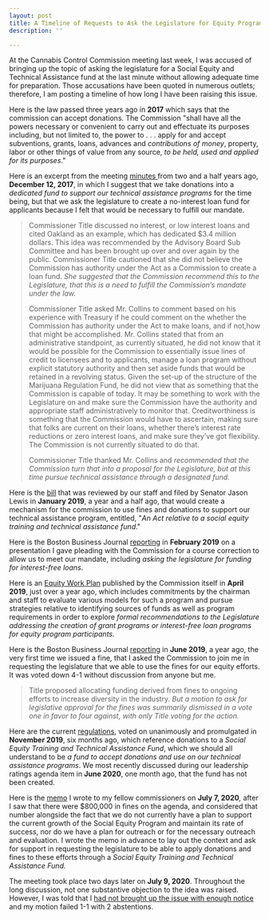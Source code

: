 ```yaml
---
layout: post
title: A Timeline of Requests to Ask the Legislature for Equity Program Funding
description: ''

---
```

At the Cannabis Control Commission meeting last week, I was accused of bringing up the topic of asking the legislature for a Social Equity and Technical Assistance fund at the last minute without allowing adequate time for preparation. Those accusations have been quoted in numerous outlets; therefore, I am posting a timeline of how long I have been raising this issue. 

Here is the law passed three years ago in **2017** which says that the commission can accept donations. The Commission "shall have all the powers necessary or convenient to carry out and effectuate its purposes including, but not limited to, the power to . . . apply for and accept subventions, grants, loans, advances and _contributions of money_, property, labor or other things of value from any source, _to be held, used and applied for its purposes_."

Here is an excerpt from the meeting [minutes ](https://mass-cannabis-control.com/wp-content/uploads/2018/01/2017.12.12-Meeting-Minutes.FINAL_.pdf)from two and a half years ago, **December 12, 2017**, in which I suggest that we take donations into a _dedicated fund to support our technical assistance programs_ for the time being, but that we ask the legislature to create a no-interest loan fund for applicants because I felt that would be necessary to fulfill our mandate.

> Commissioner Title discussed no interest, or low interest loans and cited Oakland as an example, which has dedicated $3.4 million dollars. This idea was recommended by the Advisory Board Sub Committee and has been brought up over and over again by the public. Commissioner Title cautioned that she did not believe the Commission has authority under the Act as a Commission to create a loan fund. _She suggested that the Commission recommend this to the Legislature, that this is a need to fulfill the Commission’s mandate under the law._ 
>
> Commissioner Title asked Mr. Collins to comment based on his experience with Treasury if he could comment on the whether the Commission has authority under the Act to make loans, and if not,how that might be accomplished. Mr. Collins stated that from an administrative standpoint, as currently situated, he did not know that it would be possible for the Commission to essentially issue lines of credit to licensees and to applicants, manage a loan program without explicit statutory authority and then set aside funds that would be retained in a revolving status. Given the set-up of the structure of the Marijuana Regulation Fund, he did not view that as something that the Commission is capable of today. It may be something to work with the Legislature on and make sure the Commission have the authority and appropriate staff administratively to monitor that. Creditworthiness is something that the Commission would have to ascertain, making sure that folks are current on their loans, whether there’s interest rate reductions or zero interest loans, and make sure they’ve got flexibility. The Commission is not currently situated to do that. 
>
> Commissioner Title thanked Mr. Collins and _recommended that the Commission turn that into a proposal for the Legislature, but at this time pursue technical assistance through a designated fund._

Here is the [bill](https://malegislature.gov/Bills/191/S1708) that was reviewed by our staff and filed by Senator Jason Lewis in **January 2019**, a year and a half ago, that would create a mechanism for the commission to use fines and donations to support our technical assistance program, entitled, "_An Act relative to a social equity training and technical assistance fund_."

Here is the Boston Business Journal [reporting](https://www.bizjournals.com/boston/news/2019/02/21/cannabis-commission-explores-interest-free-loans.html) in **February 2019** on a presentation I gave pleading with the Commission for a course correction to allow us to meet our mandate, including _asking the legislature for funding for interest-free loans_.

Here is an [Equity Work Plan](https://mass-cannabis-control.com/wp-content/uploads/Equity-Work-Plan-1.pdf) published by the Commission itself in **April 2019**, just over a year ago, which includes commitments by the chairman and staff to evaluate various models for such a program and pursue strategies relative to identifying sources of funds as well as program requirements in order to explore _formal recommendations to the Legislature addressing the creation of grant programs or interest-free loan programs for equity program participants._

Here is the Boston Business Journal [reporting](reporting) in **June 2019**, a year ago, the very first time we issued a fine, that I asked the Commission to join me in requesting the legislature that we able to use the fines for our equity efforts. It was voted down 4-1 without discussion from anyone but me.

> Title proposed allocating funding derived from fines to ongoing efforts to increase diversity in the industry. _But a motion to ask for legislative approval for the fines was summarily dismissed in a vote one in favor to four against, with only Title voting for the action._

Here are the current [regulations](https://mass-cannabis-control.com/wp-content/uploads/2019/11/Fall_2019_Adult_Regs_500.pdf), voted on unanimously and promulgated in **November 2019**, six months ago, which reference donations to a _Social Equity Training and Technical Assistance Fund_, which we should all understand to be _a fund to accept donations and use on our technical assistance programs_. We most recently discussed during our leadership ratings agenda item in **June 2020**, one month ago, that the fund has not been created.

Here is the [memo](https://www.shaleentitle.com/fines-and-donations-memo.pdf) I wrote to my fellow commissioners on **July 7, 2020**_,_ after I saw that there were $800,000 in fines on the agenda, and considered that number alongside the fact that we do not currently have a plan to support the current growth of the Social Equity Program and maintain its rate of success, nor do we have a plan for outreach or for the necessary outreach and evaluation. I wrote the memo in advance to lay out the context and ask for support in requesting the legislature to be able to apply donations and fines to these efforts through a _Social Equity Training and Technical Assistance Fund._

The meeting took place two days later on **July 9, 2020**. Throughout the long discussion, not one substantive objection to the idea was raised. However, I was told that I [had not brought up the issue with enough notice](https://twitter.com/_shesthatgirl/status/1281359037674684416?s=21) and my motion failed 1-1 with 2 abstentions. 